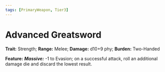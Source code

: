 ```yaml
---
tags: [PrimaryWeapon, Tier3]
---
```

# Advanced Greatsword

**Trait:** Strength; **Range:** Melee; **Damage:** d10+9 phy; **Burden:** Two-Handed

**Feature:** ***Massive:*** -1 to Evasion; on a successful attack, roll an additional damage die and discard the lowest result.
